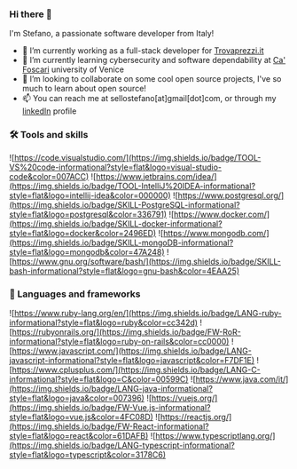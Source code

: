 ### Hi there 👋
I'm Stefano, a passionate software developer from Italy!

- 🔭 I’m currently working as a full-stack developer for [Trovaprezzi.it](https://www.trovaprezzi.it)
- 🌱 I’m currently learning cybersecurity and software dependability at [Ca' Foscari](https://unive.it) university of Venice
- 👯 I’m looking to collaborate on some cool open source projects, I've so much to learn about open source!
- 📫 You can reach me at sellostefano[at]gmail[dot]com, or through my [linkedIn](https://www.linkedin.com/in/stefano-sello/) profile

### 🛠️ Tools and skills
![https://code.visualstudio.com/](https://img.shields.io/badge/TOOL-VS%20code-informational?style=flat&logo=visual-studio-code&color=007ACC)
![https://www.jetbrains.com/idea/](https://img.shields.io/badge/TOOL-IntelliJ%20IDEA-informational?style=flat&logo=intellij-idea&color=000000)
![https://www.postgresql.org/](https://img.shields.io/badge/SKILL-PostgreSQL-informational?style=flat&logo=postgresql&color=336791)
![https://www.docker.com/](https://img.shields.io/badge/SKILL-docker-informational?style=flat&logo=docker&color=2496ED)
![https://www.mongodb.com/](https://img.shields.io/badge/SKILL-mongoDB-informational?style=flat&logo=mongodb&color=47A248)
![https://www.gnu.org/software/bash/](https://img.shields.io/badge/SKILL-bash-informational?style=flat&logo=gnu-bash&color=4EAA25)

### 🤖 Languages and frameworks
![https://www.ruby-lang.org/en/](https://img.shields.io/badge/LANG-ruby-informational?style=flat&logo=ruby&color=cc342d)
![https://rubyonrails.org/](https://img.shields.io/badge/FW-RoR-informational?style=flat&logo=ruby-on-rails&color=cc0000)
![https://www.javascript.com/](https://img.shields.io/badge/LANG-javascript-informational?style=flat&logo=javascript&color=F7DF1E)
![https://www.cplusplus.com/](https://img.shields.io/badge/LANG-C-informational?style=flat&logo=C&color=00599C)
![https://www.java.com/it/](https://img.shields.io/badge/LANG-java-informational?style=flat&logo=java&color=007396)
![https://vuejs.org/](https://img.shields.io/badge/FW-Vue.js-informational?style=flat&logo=vue.js&color=4FC08D)
![https://reactjs.org/](https://img.shields.io/badge/FW-React-informational?style=flat&logo=react&color=61DAFB)
![https://www.typescriptlang.org/](https://img.shields.io/badge/LANG-typescript-informational?style=flat&logo=typescript&color=3178C6)

